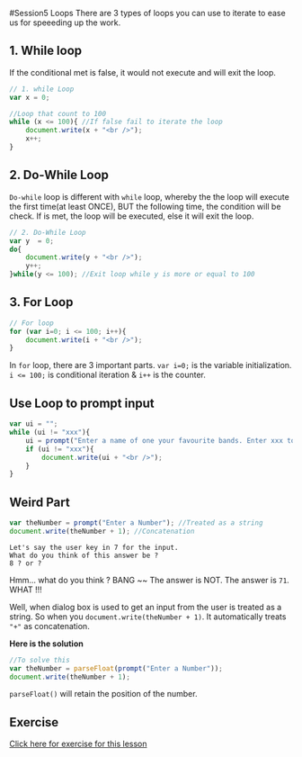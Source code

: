 #Session5 Loops
There are 3 types of loops you can use to iterate to ease us for speeeding up the work. 

## 1. While loop
If the conditional met is false, it would not execute and will exit the loop.

```javascript
// 1. while Loop
var x = 0;

//Loop that count to 100
while (x <= 100){ //If false fail to iterate the loop
	document.write(x + "<br />");
	x++;
}
```

## 2. Do-While Loop
`Do-while` loop is different with `while` loop, whereby the the loop will execute the first time(at least ONCE), BUT the following time, the condition will be check. If is met, the loop will be executed, else it will exit the loop.

```javascript
// 2. Do-While Loop
var y  = 0;
do{
	document.write(y + "<br />");
	y++;
}while(y <= 100); //Exit loop while y is more or equal to 100
```

## 3. For Loop

```javascript
// For loop
for (var i=0; i <= 100; i++){
	document.write(i + "<br />");
}
```

In `for` loop, there are 3 important parts. `var i=0;` is the variable initialization. `i <= 100;` is conditional iteration & `i++` is the counter.


## Use Loop to prompt input 

```javascript
var ui = "";
while (ui != "xxx"){
	ui = prompt("Enter a name of one your favourite bands. Enter xxx to stop! ");
	if (ui != "xxx"){
		document.write(ui + "<br />");
	}
}
```

## Weird Part 

```javascript
var theNumber = prompt("Enter a Number"); //Treated as a string
document.write(theNumber + 1); //Concatenation 
```

```
Let's say the user key in 7 for the input. 
What do you think of this answer be ? 
8 ? or ? 
```

Hmm... what do you think ? BANG ~~ The answer is NOT. The answer is `71`. WHAT !!! 

Well, when dialog box is used to get an input from the user is treated as a string. So when you `document.write(theNumber + 1)`. It automatically treats `"+"` as concatenation. 

**Here is the solution**

```javascript
//To solve this 
var theNumber = parseFloat(prompt("Enter a Number"));
document.write(theNumber + 1); 
```

`parseFloat()` will retain the position of the number. 



## Exercise 
[Click here for exercise for this lesson](https://github.com/yclim95/JavaScript-for-Beginners/tree/master/session5_loops/lab_exercise5)